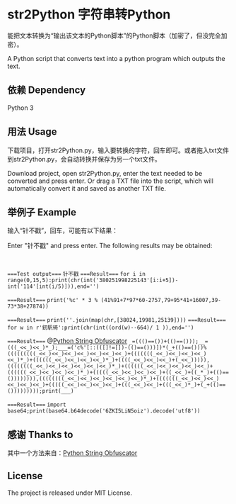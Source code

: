 # str2Python 字符串转Python

能把文本转换为“输出该文本的Python脚本”的Python脚本（加密了，但没完全加密）。

A Python script that converts text into a python program which outputs the text.

## 依赖 Dependency

Python 3

## 用法 Usage

下载项目，打开str2Python.py，输入要转换的字符，回车即可。或者拖入txt文件到str2Python.py，会自动转换并保存为另一个txt文件。 

Download project, open str2Python.py, enter the text needed to be converted and press enter. Or drag a TXT file into the script, which will automatically convert it and saved as another TXT file.

## 举例子 Example

输入“针不戳”，回车，可能有以下结果：

Enter "针不戳" and press enter. The following results may be obtained:

<br>

`===Test output===`
`针不戳`
`===Result===`
`for i in range(0,15,5):print(chr(int('380251998225143'[i:i+5])-int('114'[int(i/5)])),end='')`

`===Result===`
`print('%c' * 3 % (41%91+7*97*60-2757,79+95*41+16007,39-73*38+27874))`

`===Result===`
`print(''.join(map(chr,[38024,19981,25139])))`
`===Result===`
`for w in r'釰䭵徛':print(chr(int((ord(w)--664)/ 1 )),end='')`

`===Result===` @[Python String Obfuscator](https://github.com/d4em0n/nostr)
`_=((()==())+(()==()));__=(((_<<_)<<_)*_);___=('c%'[::(([]!=[])-(()==()))])*(_+(()==()))%(((((((((_<<_)<<_)<<_)<<_)<<_)<<_)<<_)+(((((((_<<_)<<_)<<_)<<_)<<_)*_)+((((((_<<_)<<_)<<_)<<_)*_)+((((_<<_)<<_)<<_)+(_<<_))))),((((((((_<<_)<<_)<<_)<<_)<<_)<<_)*_)+((((((_<<_)<<_)<<_)<<_)<<_)+((((((_<<_)<<_)<<_)<<_)*_)+(((((_<<_)<<_)<<_)<<_)+((_<<_)+((_*_)+(()==()))))))),((((((((_<<_)<<_)<<_)<<_)<<_)<<_)*_)+(((((((_<<_)<<_)<<_)<<_)<<_)<<_)+(((((_<<_)<<_)<<_)<<_)+(((_<<_)<<_)+(((_<<_)*_)+(_+(()==()))))))));print(___)`

`===Result===`
`import base64;print(base64.b64decode('6ZKI5LiN5oiz').decode('utf8'))`

## 感谢 Thanks to

其中一个方法来自：[Python String Obfuscator](https://github.com/d4em0n/nostr)

## License

The project is released under MIT License.
